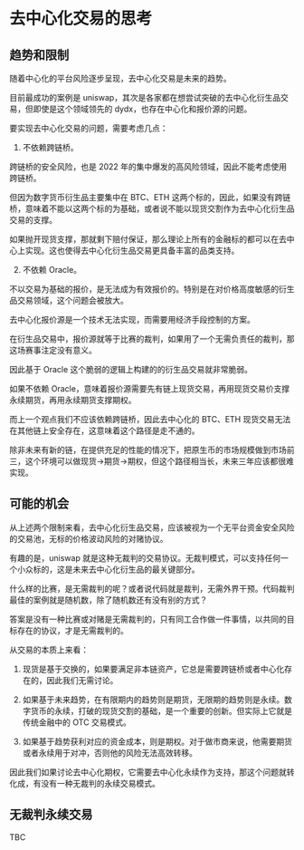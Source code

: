 # 去中心化交易的思考


## 趋势和限制

随着中心化的平台风险逐步呈现，去中心化交易是未来的趋势。

目前最成功的案例是 uniswap，其次是各家都在想尝试突破的去中心化衍生品交易，但即使是这个领域领先的 dydx，也存在中心化和报价源的问题。

要实现去中心化交易的问题，需要考虑几点：

1. 不依赖跨链桥。

跨链桥的安全风险，也是 2022 年的集中爆发的高风险领域，因此不能考虑使用跨链桥。

但因为数字货币衍生品主要集中在 BTC、ETH 这两个标的，因此，如果没有跨链桥，意味着不能以这两个标的为基础，或者说不能以现货交割作为去中心化衍生品交易的支撑。

如果抛开现货支撑，那就剩下赔付保证，那么理论上所有的金融标的都可以在去中心上实现。这也使得去中心化衍生品交易更具备丰富的品类支持。

2. 不依赖 Oracle。

不以交易为基础的报价，是无法成为有效报价的。特别是在对价格高度敏感的衍生品交易领域，这个问题会被放大。

去中心化报价源是一个技术无法实现，而需要用经济手段控制的方案。

在衍生品交易中，报价源就等于比赛的裁判，如果用了一个无需负责任的裁判，那这场赛事注定没有意义。

因此基于 Oracle 这个脆弱的逻辑上构建的的衍生品交易就非常脆弱。

如果不依赖 Oracle，意味着报价源需要先有链上现货交易，再用现货交易价支撑永续期货，再用永续期货支撑期权。

而上一个观点我们不应该依赖跨链桥，因此去中心化的 BTC、ETH 现货交易无法在其他链上安全存在，这意味着这个路径是走不通的。

除非未来有新的链，在提供充足的性能的情况下，把原生币的市场规模做到市场前三，这个环境可以做现货->期货->期权，但这个路径相当长，未来三年应该都很难实现。


## 可能的机会

从上述两个限制来看，去中心化衍生品交易，应该被视为一个无平台资金安全风险的交易池，无标的价格波动风险的对赌协议。

有趣的是，uniswap 就是这种无裁判的交易协议。无裁判模式，可以支持任何一个小众标的，这是未来去中心化衍生品的最关键部分。

什么样的比赛，是无需裁判的呢？或者说代码就是裁判，无需外界干预。代码裁判最佳的案例就是随机数，除了随机数还有没有别的方式？

答案是没有一种比赛或对赌是无需裁判的，只有同工合作做一件事情，以共同的目标存在的协议，才是无需裁判的。

从交易的本质上来看：

1. 现货是基于交换的，如果要满足非本链资产，它总是需要跨链桥或者中心化存在的，因此我们无需讨论。

2. 如果基于未来趋势，在有限期内的趋势则是期货，无限期的趋势则是永续。数字货币的永续，打破的现货交割的基础，是一个重要的创新。但实际上它就是传统金融中的 OTC 交易模式。

3. 如果基于趋势获利对应的资金成本，则是期权。对于做市商来说，他需要期货或者永续用于对冲，否则他的风险无法高效转移。

因此我们如果讨论去中心化期权，它需要去中心化永续作为支持，那这个问题就转化成，有没有一种无裁判的永续交易模式。


## 无裁判永续交易

TBC





